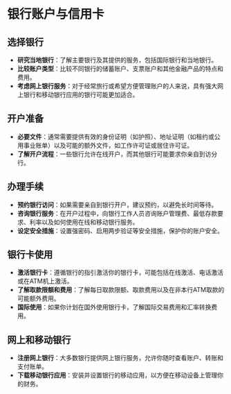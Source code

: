 # 银行账户与信用卡

## 选择银行

- **研究当地银行**：了解主要银行及其提供的服务，包括国际银行和当地银行。
- **比较账户类型**：比较不同银行的储蓄账户、支票账户和其他金融产品的特点和费用。
- **考虑网上银行服务**：对于经常旅行或希望方便管理账户的人来说，具有强大网上银行和移动银行应用的银行可能更加适合。

## 开户准备

- **必要文件**：通常需要提供有效的身份证明（如护照）、地址证明（如租约或公用事业账单）以及可能的额外文件，如工作许可证或居住许可证。
- **了解开户流程**：一些银行允许在线开户，而其他银行可能要求你亲自到访分行。

## 办理手续

- **预约银行访问**：如果需要亲自到银行开户，建议预约，以避免长时间等待。
- **咨询银行服务**：在开户过程中，向银行工作人员咨询账户管理费、最低存款要求、利率以及如何使用在线和移动银行服务。
- **设定安全措施**：设置强密码、启用两步验证等安全措施，保护你的账户安全。

## 银行卡使用

- **激活银行卡**：遵循银行的指引激活你的银行卡，可能包括在线激活、电话激活或在ATM机上激活。
- **了解取款限额和费用**：了解每日取款限额、取款费用以及在非本行ATM取款的可能额外费用。
- **国际使用**：如果你计划在国外使用银行卡，了解国际交易费用和汇率转换费用。

## 网上和移动银行

- **注册网上银行**：大多数银行提供网上银行服务，允许你随时查看账户、转账和支付账单。
- **下载移动银行应用**：安装并设置银行的移动应用，以方便在移动设备上管理你的财务。

